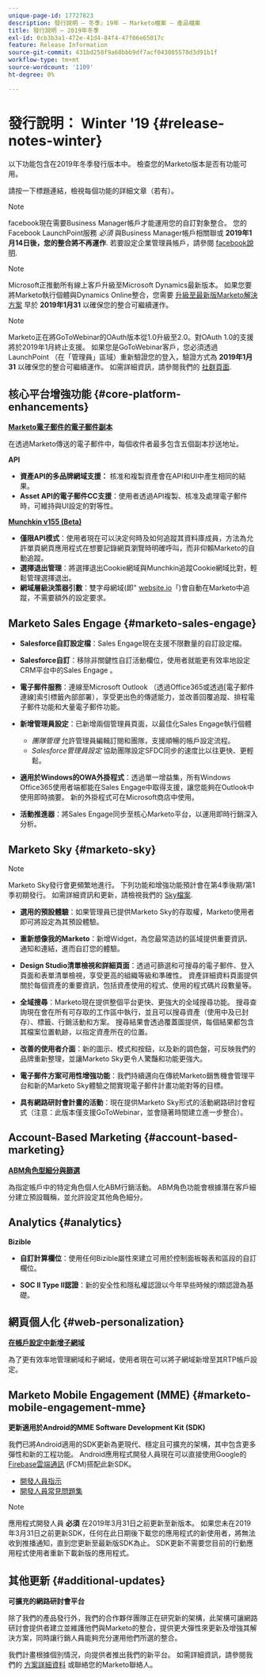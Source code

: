 ```yaml
---
unique-page-id: 17727823
description: 發行說明 — 冬季』19年 — Marketo檔案 — 產品檔案
title: 發行說明 — 2019年冬季
exl-id: 0cb3b3a1-472e-41d4-84f4-47f06e65017c
feature: Release Information
source-git-commit: 431bd258f9a68bbb9df7acf043085578d3d91b1f
workflow-type: tm+mt
source-wordcount: '1109'
ht-degree: 0%

---
```


# 發行說明： Winter &#39;19 {#release-notes-winter}

以下功能包含在2019年冬季發行版本中。 檢查您的Marketo版本是否有功能可用。

請按一下標題連結，檢視每個功能的詳細文章（若有）。

>[!NOTE]
>
>facebook現在需要Business Manager帳戶才能運用您的自訂對象整合。 您的Facebook LaunchPoint服務 *必須* 與Business Manager帳戶相關聯或 **2019年1月14日後，您的整合將不再運作**. 若要設定企業管理員帳戶，請參閱 [facebook說明](https://www.facebook.com/business/help/1710077379203657).

>[!NOTE]
>
>Microsoft正推動所有線上客戶升級至Microsoft Dynamics最新版本。 如果您要將Marketo執行個體與Dynamics Online整合，您需要 [升級至最新版Marketo解決方案](/help/marketo/product-docs/crm-sync/microsoft-dynamics-sync/sync-setup/update-the-marketo-solution-for-microsoft-dynamics.md) 早於 **2019年1月31** 以確保您的整合可繼續運作。

>[!NOTE]
>
>Marketo正在將GoToWebinar的OAuth版本從1.0升級至2.0。對OAuth 1.0的支援將於2019年1月終止支援。 如果您是GoToWebinar客戶，您必須透過LaunchPoint （在「管理員」區域）重新驗證您的登入，驗證方式為 **2019年1月31** 以確保您的整合可繼續運作。 如需詳細資訊，請參閱我們的 [社群頁面](https://nation.marketo.com/docs/DOC-6739-gotowebinar-authentication-change-take-action-before-1312019).

## 核心平台增強功能 {#core-platform-enhancements}

**[Marketo電子郵件的電子郵件副本](/help/marketo/product-docs/email-marketing/general/email-cc.md)**

在透過Marketo傳送的電子郵件中，每個收件者最多包含五個副本抄送地址。

**API**

* **資產API的多品牌網域支援：** 核准和複製資產會在API和UI中產生相同的結果。
* **Asset API的電子郵件CC支援**：使用者透過API複製、核准及處理電子郵件時，可維持與UI設定的對等性。

**[Munchkin v155 (Beta)](https://developers.marketo.com/javascript-api/lead-tracking/configuration/)**

* **僅限API模式**：使用者現在可以決定何時及如何追蹤其資料庫成員，方法為允許單頁網頁應用程式在想要記錄網頁瀏覽時明確呼叫，而非仰賴Marketo的自動追蹤。
* **選擇退出管理**：將選擇退出Cookie網域與Munchkin追蹤Cookie網域比對，輕鬆管理選擇退出。
* **網域層級決策器引數**：雙字母網域(即&quot; [website.io](https://website.io)「)會自動在Marketo中追蹤，不需要額外的設定要求。

## Marketo Sales Engage {#marketo-sales-engage}

* **Salesforce自訂設定檔**：Sales Engage現在支援不限數量的自訂設定檔。

* **Salesforce自訂**：移除非關鍵性自訂活動欄位，使用者就能更有效率地設定CRM平台中的Sales Engage 。
* **電子郵件服務**：連線至Microsoft Outlook （透過Office365或透過[電子郵件連線]索引標籤內部部署），享受更出色的傳遞能力，並改善回覆追蹤、排程電子郵件功能和大量電子郵件功能。
* **新增管理員設定**：已新增兩個管理員頁面，以最佳化Sales Engage執行個體

   * _團隊管理_ 允許管理員編輯訂閱和團隊，支援順暢的帳戶設定流程。
   * _Salesforce管理員設定_ 協助團隊設定SFDC同步的速度比以往更快、更輕鬆。

* **適用於Windows的OWA外掛程式**：透過單一增益集，所有Windows Office365使用者端都能在Sales Engage中取得支援，讓您能夠在Outlook中使用即時摘要。 新的外掛程式可在Microsoft商店中使用。
* **活動推進器**：將Sales Engage同步至核心Marketo平台，以運用即時行銷深入分析。

## Marketo Sky {#marketo-sky}

>[!NOTE]
>
>Marketo Sky發行會更頻繁地進行。 下列功能和增強功能預計會在第4季後期/第1季初期發行。 如需詳細資訊和更新，請檢視我們的 [Sky檔案](https://help.marketo.com/).

* **選用的預設體驗**：如果管理員已提供Marketo Sky的存取權，Marketo使用者即可將設定為其預設體驗。

* **重新想像我的Marketo**：新增Widget，為您最常造訪的區域提供重要資訊、通知和連結，進而自訂您的體驗。

* **Design Studio清單檢視和詳細頁面**：透過可篩選和可搜尋的電子郵件、登入頁面和表單清單檢視，享受更高的組織等級和準確性。 資產詳細資料頁面提供關於每個資產的重要資訊，包括資產使用的程式、使用的程式碼片段數量等。

* **全域搜尋**：Marketo現在提供整個平台更快、更強大的全域搜尋功能。 搜尋查詢現在會在所有可存取的工作區中執行，並且可以搜尋資產（使用中及已封存）、標籤、行銷活動和方案。 搜尋結果會透過覆蓋圖提供，每個結果都包含其檔案位置軌跡，以指定資產所在的位置。

* **改善的使用者介面**：新的圖示、模式和按鈕，以及新的調色盤，可反映我們的品牌重新整理，並讓Marketo Sky更令人驚豔和功能更強大。

* **電子郵件方案可用性增強功能**：我們持續邁向在傳統Marketo銷售機會管理平台和新的Marketo Sky體驗之間實現電子郵件計畫功能對等的目標。
* **具有網路研討會計畫的活動**：現在提供Marketo Sky形式的活動網路研討會程式（注意：此版本僅支援GoToWebinar，並會隨著時間建立進一步整合）。

## Account-Based Marketing {#account-based-marketing}

**[ABM角色型細分與篩選](/help/marketo/product-docs/target-account-management/using-personas.md)**

為指定帳戶中的特定角色個人化ABM行銷活動。 ABM角色功能會根據潛在客戶細分建立預設職稱，並允許設定其他角色細分。

## Analytics {#analytics}

**Bizible**

* **自訂計算欄位**：使用任何Bizible屬性來建立可用於控制面板報表和區段的自訂欄位。

* **SOC II Type II認證**：新的安全性和隱私權認證以今年早些時候的I類認證為基礎。

## 網頁個人化 {#web-personalization}

**[在帳戶設定中新增子網域](/help/marketo/product-docs/web-personalization/getting-started/workspaces-in-web-personalization.md)**

為了更有效率地管理網域和子網域，使用者現在可以將子網域新增至其RTP帳戶設定。

## Marketo Mobile Engagement (MME) {#marketo-mobile-engagement-mme}

**更新適用於Android的MME Software Development Kit (SDK)**

我們已將Android適用的SDK更新為更現代、穩定且可擴充的架構，其中包含更多彈性和新的工程功能。 Android應用程式開發人員現在可以直接使用Google的 [Firebase雲端通訊](https://firebase.google.com/docs/cloud-messaging/) (FCM)搭配此新SDK。

* [開發人員指示](https://developers.marketo.com/mobile/installation/#android_adding_fcm_to_your_application)
* [開發人員常見問題集](https://developers.marketo.com/mobile/installation/#android_fcm_faq)

>[!NOTE]
>
>應用程式開發人員 **必須** 在2019年3月31日之前更新至新版本。 如果您未在2019年3月31日之前更新SDK，任何在此日期後下載您的應用程式的新使用者，將無法收到推播通知，直到您更新至最新版SDK為止。 SDK更新不需要您目前的行動應用程式使用者重新下載新版的應用程式。

## 其他更新 {#additional-updates}

**可擴充的網路研討會平台**

除了我們的產品發行外，我們的合作夥伴團隊正在研究新的架構，此架構可讓網路研討會提供者建立並維護他們與Marketo的整合，提供更大彈性來更新及增強其解決方案，同時讓行銷人員能夠充分運用他們所選的整合。

我們計畫根據個別情況，向提供者推出我們的新平台。 如需詳細資訊，請參閱我們的 [方案詳細資料](https://www.marketo.com/why-marketo/partners/technology/) 或聯絡您的Marketo聯絡人。
